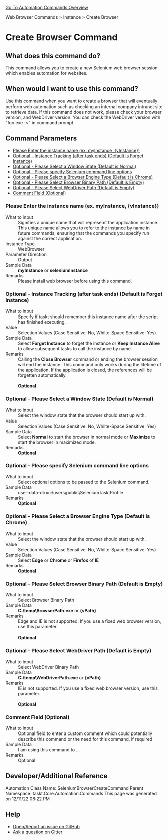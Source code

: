 <!--TITLE: Create Browser Command -->
<!-- SUBTITLE: a command in the Web Browser Commands group. -->
[Go To Automation Commands Overview](/automation-commands.md)


Web Browser Commands &gt; Instance &gt; Create Browser


# Create Browser Command


## What does this command do?
This command allows you to create a new Selenium web browser session which enables automation for websites.


## When would I want to use this command?
Use this command when you want to create a browser that will eventually perform web automation such as checking an internal company intranet site to retrieve data.
If this command does not work, please check your browser version, and WebDriver version.
You can check the WebDriver version with "foo.exe -v" in command prompt.


## Command Parameters
- [Please Enter the instance name (ex. myInstance, {vInstance})](#param_0)
- [Optional - Instance Tracking (after task ends) (Default is Forget Instance)](#param_1)
- [Optional - Please Select a Window State (Default is Normal)](#param_2)
- [Optional - Please specify Selenium command line options](#param_3)
- [Optional - Please Select a Browser Engine Type (Default is Chrome)](#param_4)
- [Optional - Please Select Browser Binary Path (Default is Empty)](#param_5)
- [Optional - Please Select WebDriver Path (Default is Empty)](#param_6)
- [Comment Field (Optional)](#param_7)


<a id="param_0"></a>
### Please Enter the instance name (ex. myInstance, {vInstance})


<dl>
<dt>What to input</dt><dd>Signifies a unique name that will represemt the application instance.  This unique name allows you to refer to the instance by name in future commands, ensuring that the commands you specify run against the correct application.</dd>
<dt>Instance Type</dt><dd>WebBrowser</dd>
<dt>Parameter Direction</dt><dd>Output</dd><dt>Sample Data</dt><dd><strong>myInstance</strong> or <strong>seleniumInstance</strong></dd>
<dt>Remarks</dt><dd>Please install web browser before using this command.</dd>
</dl>




<a id="param_1"></a>
### Optional - Instance Tracking (after task ends) (Default is Forget Instance)


<dl>
<dt>What to input</dt><dd>Specify if taskt should remember this instance name after the script has finished executing.</dd>
<dt>Value</dt><dd>Selection Values (Case Sensitive: No, Whilte-Space Sensitive: Yes)</dd>
<dt>Sample Data</dt><dd>Select <strong>Forget Instance</strong> to forget the instance or <strong>Keep Instance Alive</strong> to allow subsequent tasks to call the instance by name.</dd>
<dt>Remarks</dt><dd>Calling the <strong>Close Browser</strong> command or ending the browser session will end the instance.  This command only works during the lifetime of the application.  If the application is closed, the references will be forgetten automatically.<br><br>
<strong>Optional</strong><br></dd>
</dl>




<a id="param_2"></a>
### Optional - Please Select a Window State (Default is Normal)


<dl>
<dt>What to input</dt><dd>Select the window state that the browser should start up with.</dd>
<dt>Value</dt><dd>Selection Values (Case Sensitive: No, Whilte-Space Sensitive: Yes)</dd>
<dt>Sample Data</dt><dd>Select <strong>Normal</strong> to start the browser in normal mode or <strong>Maximize</strong> to start the browser in maximized mode.</dd>
<dt>Remarks</dt><dd><strong>Optional</strong><br></dd>
</dl>




<a id="param_3"></a>
### Optional - Please specify Selenium command line options


<dl>
<dt>What to input</dt><dd>Select optional options to be passed to the Selenium command.</dd>
<dt></dt><dd></dd>
<dt>Sample Data</dt><dd>user-data-dir=c:\users\public\SeleniumTasktProfile</dd>
<dt>Remarks</dt><dd><strong>Optional</strong><br></dd>
</dl>




<a id="param_4"></a>
### Optional - Please Select a Browser Engine Type (Default is Chrome)


<dl>
<dt>What to input</dt><dd>Select the window state that the browser should start up with.</dd>
<dt>Value</dt><dd>Selection Values (Case Sensitive: No, Whilte-Space Sensitive: Yes)</dd>
<dt>Sample Data</dt><dd>Select <strong>Edge</strong> or <strong>Chrome</strong> or <strong>Firefox</strong> of <strong>IE</strong></dd>
<dt>Remarks</dt><dd><strong>Optional</strong><br></dd>
</dl>




<a id="param_5"></a>
### Optional - Please Select Browser Binary Path (Default is Empty)


<dl>
<dt>What to input</dt><dd>Select Browser Binary Path</dd>
<dt></dt><dd></dd>
<dt>Sample Data</dt><dd><strong>C:\temp\BrowserPath.exe</strong> or <strong>{vPath}</strong></dd>
<dt>Remarks</dt><dd>Edge and IE is not supported.
If you use a fixed web browser version, use this parameter.<br><br>
<strong>Optional</strong><br></dd>
</dl>




<a id="param_6"></a>
### Optional - Please Select WebDriver Path (Default is Empty)


<dl>
<dt>What to input</dt><dd>Select WebDriver Binary Path</dd>
<dt></dt><dd></dd>
<dt>Sample Data</dt><dd><strong>C:\temp\WebDriverPath.exe</strong> or <strong>{vPath}</strong></dd>
<dt>Remarks</dt><dd>IE is not supported.
If you use a fixed web browser version, use this parameter.<br><br>
<strong>Optional</strong><br></dd>
</dl>




<a id="param_7"></a>
### Comment Field (Optional)


<dl>
<dt>What to input</dt><dd>Optional field to enter a custom comment which could potentially describe this command or the need for this command, if required</dd>
<dt></dt><dd></dd>
<dt>Sample Data</dt><dd>I am using this command to ...</dd>
<dt>Remarks</dt><dd>Optional</dd>
</dl>




## Developer/Additional Reference
Automation Class Name: SeleniumBrowserCreateCommand
Parent Namespace: taskt.Core.Automation.Commands
This page was generated on 12/11/22 06:22 PM


## Help
- [Open/Report an issue on GitHub](https://github.com/saucepleez/taskt/issues/new)
- [Ask a question on Gitter](https://gitter.im/taskt-rpa/Lobby)
